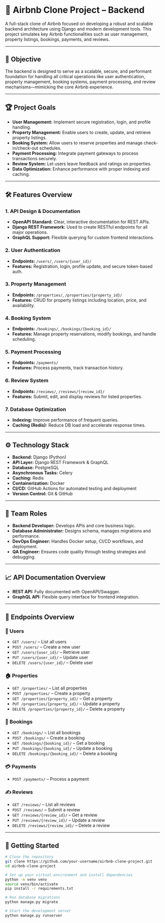 # 🏡 Airbnb Clone Project – Backend

A full-stack clone of Airbnb focused on developing a robust and scalable backend architecture using Django and modern development tools. This project simulates key Airbnb functionalities such as user management, property listings, bookings, payments, and reviews.

---

## 🚀 Objective

The backend is designed to serve as a scalable, secure, and performant foundation for handling all critical operations like user authentication, property management, booking systems, payment processing, and review mechanisms—mimicking the core Airbnb experience.

---

## 🏆 Project Goals

- **User Management:** Implement secure registration, login, and profile handling.
- **Property Management:** Enable users to create, update, and retrieve property listings.
- **Booking System:** Allow users to reserve properties and manage check-in/check-out schedules.
- **Payment Processing:** Integrate payment gateways to process transactions securely.
- **Review System:** Let users leave feedback and ratings on properties.
- **Data Optimization:** Enhance performance with proper indexing and caching.

---

## 🛠️ Features Overview

### 1. API Design & Documentation

- **OpenAPI Standard:** Clear, interactive documentation for REST APIs.
- **Django REST Framework:** Used to create RESTful endpoints for all major operations.
- **GraphQL Support:** Flexible querying for custom frontend interactions.

### 2. User Authentication

- **Endpoints:** `/users/`, `/users/{user_id}/`
- **Features:** Registration, login, profile update, and secure token-based auth.

### 3. Property Management

- **Endpoints:** `/properties/`, `/properties/{property_id}/`
- **Features:** CRUD for property listings including location, price, and availability.

### 4. Booking System

- **Endpoints:** `/bookings/`, `/bookings/{booking_id}/`
- **Features:** Manage property reservations, modify bookings, and handle scheduling.

### 5. Payment Processing

- **Endpoints:** `/payments/`
- **Features:** Process payments, track transaction history.

### 6. Review System

- **Endpoints:** `/reviews/`, `/reviews/{review_id}/`
- **Features:** Submit, edit, and display reviews for listed properties.

### 7. Database Optimization

- **Indexing:** Improve performance of frequent queries.
- **Caching (Redis):** Reduce DB load and accelerate response times.

---

## ⚙️ Technology Stack

- **Backend:** Django (Python)
- **API Layer:** Django REST Framework & GraphQL
- **Database:** PostgreSQL
- **Asynchronous Tasks:** Celery
- **Caching:** Redis
- **Containerization:** Docker
- **CI/CD:** GitHub Actions for automated testing and deployment
- **Version Control:** Git & GitHub

---

## 👥 Team Roles

- **Backend Developer:** Develops APIs and core business logic.
- **Database Administrator:** Designs schema, manages migrations and performance.
- **DevOps Engineer:** Handles Docker setup, CI/CD workflows, and deployment.
- **QA Engineer:** Ensures code quality through testing strategies and debugging.

---

## 📈 API Documentation Overview

- **REST API:** Fully documented with OpenAPI/Swagger.
- **GraphQL API:** Flexible query interface for frontend integration.

---

## 📌 Endpoints Overview

### 📂 Users
- `GET /users/` – List all users  
- `POST /users/` – Create a new user  
- `GET /users/{user_id}/` – Retrieve user  
- `PUT /users/{user_id}/` – Update user  
- `DELETE /users/{user_id}/` – Delete user  

### 🏠 Properties
- `GET /properties/` – List all properties  
- `POST /properties/` – Create a property  
- `GET /properties/{property_id}/` – Get a property  
- `PUT /properties/{property_id}/` – Update a property  
- `DELETE /properties/{property_id}/` – Delete a property  

### 📅 Bookings
- `GET /bookings/` – List all bookings  
- `POST /bookings/` – Create a booking  
- `GET /bookings/{booking_id}/` – Get a booking  
- `PUT /bookings/{booking_id}/` – Update a booking  
- `DELETE /bookings/{booking_id}/` – Delete a booking  

### 💳 Payments
- `POST /payments/` – Process a payment  

### ✍️ Reviews
- `GET /reviews/` – List all reviews  
- `POST /reviews/` – Submit a review  
- `GET /reviews/{review_id}/` – Get a review  
- `PUT /reviews/{review_id}/` – Update a review  
- `DELETE /reviews/{review_id}/` – Delete a review  

---

## 🚀 Getting Started

```bash
# Clone the repository
git clone https://github.com/your-username/airbnb-clone-project.git
cd airbnb-clone-project

# Set up your virtual environment and install dependencies
python -m venv venv
source venv/bin/activate
pip install -r requirements.txt

# Run database migrations
python manage.py migrate

# Start the development server
python manage.py runserver
